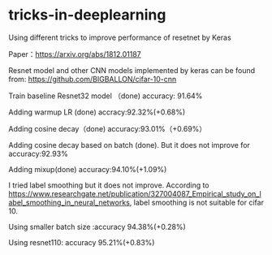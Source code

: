 # tricks-in-deeplearning
Using different tricks to improve performance of resetnet by Keras

Paper：https://arxiv.org/abs/1812.01187

Resnet model and other CNN models implemented by keras can be found from: https://github.com/BIGBALLON/cifar-10-cnn

Train baseline Resnet32 model （done)  accuracy: 91.64%

Adding warmup LR (done) accracy:92.32%(+0.68%)

Adding cosine decay（done) accuracy:93.01%（+0.69%）

Adding cosine decay based on batch (done). But it does not improve for accuracy:92.93%

Adding mixup(done) accuracy:94.10%(+1.09%)

I tried label smoothing but it does not improve. According to https://www.researchgate.net/publication/327004087_Empirical_study_on_label_smoothing_in_neural_networks, label smoothing is not suitable for cifar 10.

Using smaller batch size :accuracy 94.38%(+0.28%)

Using resnet110: accuracy 95.21%(+0.83%)
